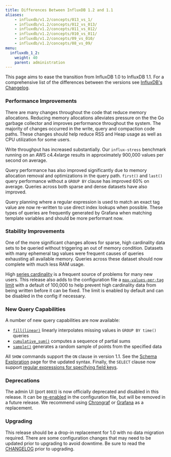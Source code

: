 ```yaml
---
title: Differences Between InfluxDB 1.2 and 1.1
aliases:
    - influxdb/v1.2/concepts/013_vs_1/
    - influxdb/v1.2/concepts/012_vs_013/
    - influxdb/v1.2/concepts/011_vs_012/
    - influxdb/v1.2/concepts/010_vs_011/
    - influxdb/v1.2/concepts/09_vs_010/
    - influxdb/v1.2/concepts/08_vs_09/
menu:
  influxdb_1_2:
    weight: 40
    parent: administration
---
```


This page aims to ease the transition from InfluxDB 1.0 to InfluxDB 1.1.
For a comprehensive list of the differences between the versions
see [InfluxDB's Changelog](https://github.com/influxdata/influxdb/blob/master/CHANGELOG.md).

### Performance Improvements

There are many changes throughout the code that reduce memory allocations.
Reducing memory allocations alleviates pressure on the the Go garbage collector and improves performance throughout the system.
The majority of changes occurred in the write, query and compaction code paths.
These changes should help reduce RSS and Heap usage as well as CPU utilization for some users.

Write throughput has increased substantially.
Our `influx-stress` benchmark running on an AWS c4.4xlarge results in approximately 900,000 values per second on average.

Query performance has also improved significantly due to memory allocation removal and optimizations in the query path.
`first()` and `last()` query performance without a `GROUP BY` clause has improved 60% on average.
Queries across both sparse and dense datasets have also improved.

Query planning where a regular expression is used to match an exact tag value are now re-written to use direct index lookups when possible.
These types of queries are frequently generated by Grafana when matching template variables and should be more performant now.

### Stability Improvements

One of the more significant changes allows for sparse, high cardinality data sets to be queried without triggering an out of memory condition.
Datasets with many ephemeral tag values were frequent causes of queries exhausting all available memory.
Queries across these dataset should now complete with much less RAM usage.

High [series cardinality](/influxdb/v1.2/concepts/glossary/#series-cardinality) is a frequent source of problems for many new users.
This release also adds to the configuration file a [`max-values-per-tag` limit](/influxdb/v1.2/administration/config/#max-values-per-tag-100000) with a default of 100,000 to help prevent high cardinality data from being written before it can be fixed.
The limit is enabled by default and can be disabled in the config if necessary.

### New Query Capabilities

A number of new query capabilities are now available:

* [`fill(linear)`](/influxdb/v1.2/query_language/data_exploration/#group-by-time-intervals-and-fill) linearly interpolates missing values in `GROUP BY time()` queries
* [`cumulative_sum()`](/influxdb/v1.2/query_language/functions/#cumulative-sum) computes a sequence of partial sums
* [`sample()`](/influxdb/v1.2/query_language/functions/#sample) generates a random sample of points from the specified data

All `SHOW` commands support the `ON` clause in version 1.1.
See the [Schema Exploration](/influxdb/v1.2/query_language/schema_exploration/)
page for the updated syntax.
Finally, the `SELECT` clause now support [regular expressions for specifying field keys](/influxdb/v1.2/query_language/data_exploration/#regular-expressions-in-queries).

### Deprecations

The admin UI (port `8083`) is now officially deprecated and disabled in this release.
It can be [re-enabled](/influxdb/v1.2/administration/config/#admin) in the configuration file, but will be removed in a future release.
We recommend using [Chrongraf](https://github.com/influxdata/chronograf) or [Grafana](https://github.com/grafana/grafana) as a replacement.

### Upgrading

This release should be a drop-in replacement for 1.0 with no data migration required.
There are some configuration changes that may need to be updated prior to upgrading to avoid downtime.
Be sure to read the [CHANGELOG](https://github.com/influxdata/influxdb/blob/master/CHANGELOG.md) prior to upgrading.
